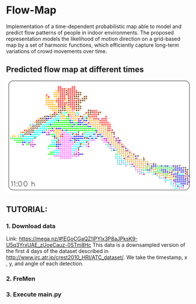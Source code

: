 # Flow-Map
Implementation of a time-dependent probabilistic map able to model and predict flow patterns of people in indoor environments. The proposed representation models the likelihood of motion direction on a grid-based map by a set of harmonic functions, which efficiently capture long-term variations of crowd movements over time.


## Predicted flow map at different times
![](./img/predicted_map.gif)



## TUTORIAL:
### 1. Download data 
Link: https://mega.nz/#!EGoCGaQZ!IPYlx3P8aJPksK9-U5q3YrxUAE_zUoeCauz-0STm8Hc
This data is a downsampled version of the first 4 days of the dataset described in http://www.irc.atr.jp/crest2010_HRI/ATC_dataset/. We take the timestamp, x , y, and angle of each detection.

### 2. FreMen 

### 3. Execute main.py
